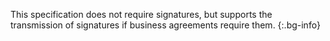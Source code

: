 <!-- {% raw %} {% include signature-support.md %} {% endraw %} -->
This specification does not require signatures, but supports the transmission of signatures if business agreements require them.
{:.bg-info}